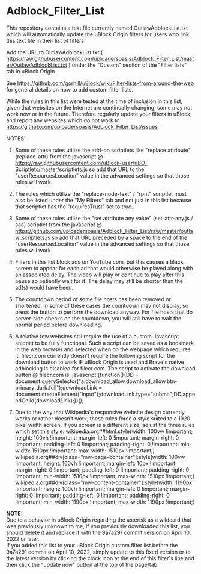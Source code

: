 # Adblock_Filter_List
This repository contains a text file currently named OutlawAdblockList.txt which will automatically update the uBlock Origin filters for users who link this text file in their list of filters.

Add the URL to OutlawAdblockList.txt ( https://raw.githubusercontent.com/uploadersoasis/Adblock_Filter_List/master/OutlawAdblockList.txt ) under the "Custom" section of the "Filter lists" tab in uBlock Origin.

See https://github.com/gorhill/uBlock/wiki/Filter-lists-from-around-the-web for general details on how to add custom filter lists.

While the rules in this list were tested at the time of inclusion in this list,
given that websites on the Internet are continually changing, some may not work
now or in the future.
Therefore regularly update your filters in uBlock, and report any websites which
do not work to https://github.com/uploadersoasis/Adblock_Filter_List/issues .
 
NOTES:

   1.  Some of these rules utilize the add-on scriptlets like "replace attribute" (replace-attr)
       from the javascript @ https://raw.githubusercontent.com/uBlock-user/uBO-Scriptlets/master/scriptlets.js
       so add that URL to the "userResourcesLocation" value in the advanced settings
       so that those rules will work.

   2.  The rules which utilize the "replace-node-text" / "rpnt" scriptlet must also
       be listed under the "My Filters" tab and not just in this list because that
       scriptlet has the "requiresTrust" set to true.

   3.  Some of these rules utilize the "set attribute any value" (set-attr-any.js / saa) scriptlet 
       from the javascript @ https://github.com/uploadersoasis/Adblock_Filter_List/raw/master/outlaw_scriptlets.js
       so add that URL preceded by a space to the end of the "userResourcesLocation"
        value in the advanced settings so that those rules will work.

   4.  Filters in this list block ads on YouTube.com, but this causes a black,
       screen to appear for each ad that would otherwise be played along with
       an associated delay.  The video will play or continue to play after
       this pause so patiently wait for it.  The delay may still be shorter
       than the ad(s) would have been.

   5.  The countdown period of some file hosts has been removed or shortened.
       In some of these cases the countdown may not display, so press the
       button to perform the download anyway.  For file hosts that do
       server-side checks on the countdown, you will still have to wait the
       normal period before downloading.

   6.  A relative few websites still require the use of a custom Javascript
       snippet to be fully functional.  Such a script can be saved as a
       bookmark in the web browser and selected when on the webpage which
       requires it.
       filecr.com currently doesn't require the following script for the
       download button to work IF uBlock Origin is used and Brave's native
       adblocking is disabled for filecr.com.
       The script to activate the download button @ filecr.com is:
javascript:(function(){DD = document.querySelector("a.download_allow.download_allow.btn-primary_dark.full");downloadLink = document.createElement("input");downloadLink.type="submit";DD.appendChild(downloadLink);})();

   7.  Due to the way that Wikipedia's responsive website design currently
       works or rather doesn't work, these rules force a style suited to a
       1920 pixel width screen.  If you screen is a different size, adjust the
       three rules which set this style:
wikipedia.org##html:style(width: 100vw !important; height: 100vh !important; margin-left: 0 !important; margin-right: 0 !important; padding-left: 0  !important; padding-right: 0 !important; min-width: 1510px !important; max-width: 1510px !important;)
wikipedia.org##div[class="mw-page-container"]:style(width: 100vw !important; height: 100vh !important; margin-left: 10px !important; margin-right: 0 !important; padding-left: 0  !important; padding-right: 0 !important; min-width: 1510px !important; max-width: 1510px !important;)
wikipedia.org##div[class="mw-content-container"]:style(width: 1190px !important; height: 100vh !important; margin-left: 0 !important; margin-right: 0 !important; padding-left: 0  !important; padding-right: 0 !important; min-width: 1190px !important; max-width: 1190px !important;)

<b>NOTE:</b><br>
Due to a behavior in uBlock Origin regarding the asterisk as a wildcard that was previously unknown to me, if you previously downloaded this list, you should delete it and replace it with the 9a7a291 commit version on April 10, 2022 or later.<br>
If you added this list to your uBlock Origin custom filter list before the 9a7a291 commit on April 10, 2022, simply update to this fixed version or to the latest version by clicking the clock icon at the end of this filter's line and then click the "update now" button at the top of the page/tab.

